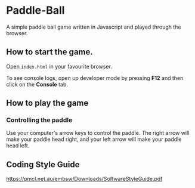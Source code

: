 # Paddle-Ball
A simple paddle ball game written in Javascript and played through the browser.

## How to start the game.
Open `index.html` in your favourite browser.

To see console logs, open up developer mode by pressing **F12** and then click on the **Console** tab.


## How to play the game

### Controlling the paddle

Use your computer's arrow keys to control the paddle. The right arrow will make your paddle head right, and your left arrow will make your paddle head left.

## Coding Style Guide
https://pmcl.net.au/embsw/Downloads/SoftwareStyleGuide.pdf
